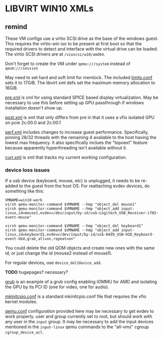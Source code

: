 # LIBVIRT WIN10 XMLs

## remind

These VM configs use a virtio SCSI drive as the base of the windows guest. This
requires the virtio-win iso to be present at first boot so that the required
drivers to detect and interface with the virtual drive can be loaded. The virtio
SCSI drivers are at `/vioscsi/w10/amd64`.

Don't forget to create the VM under `qemu:///system` instead of `qeum:///session`

May need to set hard and soft limit for memlock. The included
[limits.conf](./etc/security/limits.conf) sets it to 17GiB. The libvirt xml defs
set the maximum memory allocation to 16GiB.

[pre.xml]( ./pre.xml ) is xml for using standard SPICE based display virtualization. May be
necessary to use this before setting up GPU passthrough if windows installation
doesn't show up.

[post.xml]( ./post.xml ) is xml that only differs from pre in that it uses a
vfio isolated GPU on pcie 2c:00.0 and 2c:00.1

[perf.xml]( ./perf.xml) includes changes to increase guest
performance. Specifically, pinning 28/32 threads with the remaining 4 available
to the host having the lowest max frequency. It also specifically inclues the
"topoext" feature because apparently hyperthreading isn't available without it.

[curr.xml]( ./curr.xml) is xml that tracks my current working configuration.

### device loss issues

If a usb device (keyboard, mouse, etc) is unplugged, it needs to be re-added to
the guest from the host OS. For reattaching evdev devices, do something like
this:

```shell
VMNAME=win10-work
virsh qemu-monitor-command $VMNAME --hmp "object_del mouse1"
virsh qemu-monitor-command $VMNAME --hmp "object_add input-linux,id=mouse1,evdev=/dev/input/by-id/usb-Logitech_USB_Receiver-if02-event-mouse"

virsh qemu-monitor-command $VMNAME --hmp "object_del keyboard1"
virsh qemu-monitor-command $VMNAME --hmp "object_add input-linux,id=keyboard1,evdev=/dev/input/by-id/usb-04d9_USB-HID_Keyboard-event-kbd,grab_all=on,repeat=on"
```

You could delete the old QOM objects and create new ones with the same id, or
just change the id (mouse2 instead of mouse1).

For regular devices, use `device_del`/`device_add`.

**TODO** hugepages? necessary?

[grub]( ./etc/default/grub ) is an example of a grub config enabling IOMMU for AMD and
isolating the GPU by its PCI ID (one for video, one for audio).

[mkinitcpio.conf]( ./etc/mkinitcpio.conf) is a standard mkinitcpio.conf file that
requires the vfio kernel modules.

[qemu.conf]( ./etc/libvirt/qemu.conf) configuration provided here may be
necessary to get evdev to work properly. user and group currently set to root,
but should work with any user in the `input` group. It may be necessary to add
the input devices mentioned in the `input-linux` qemu commands to the "all-vms"
cgroup `cgroup_device_acl`.
